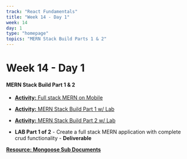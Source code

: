 ```yaml
---
track: "React Fundamentals"
title: "Week 14 - Day 1"
week: 14
day: 1
type: "homepage"
topics: "MERN Stack Build Parts 1 & 2"
---
```


# Week 14 - Day 1

#### MERN Stack Build Part 1 & 2

- [**Activity:** Full stack MERN on Mobile](/react-fundamentals/week-14/day-1/lecture-materials/full-stack-mern-on-mobile)
- [**Activity:** MERN Stack Build Part 1 w/ Lab](/react-fundamentals/week-14/day-1/lecture-materials/mern-stack-build-part-1)
- [**Activity:** MERN Stack Build Part 2 w/ Lab](/react-fundamentals/week-14/day-1/lecture-materials/mern-stack-build-part-2)

- **LAB Part 1 of 2** - Create a full stack MERN application with complete crud functionality - **Deliverable**

[**Resource: Mongoose Sub Documents**](/react-fundamentals/week-14/day-1/lecture-materials/mongoose-sub-documents)
